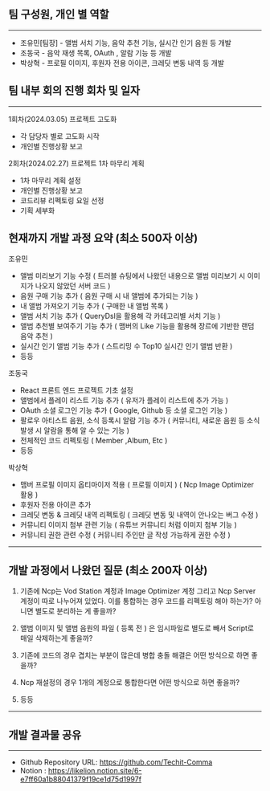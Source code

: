 ## 팀 구성원, 개인 별 역할

---
- 조유민[팀장] - 앨범 서치 기능, 음악 추천 기능, 실시간 인기 음원 등 개발
- 조동국 - 음악 재생 목록, OAuth , 알람 기능 등 개발
- 박상혁 - 프로필 이미지, 후원자 전용 아이콘, 크레딧 변동 내역 등 개발

## 팀 내부 회의 진행 회차 및 일자

---
1회차(2024.03.05) 프로젝트 고도화
   - 각 담당자 별로 고도화 시작
   - 개인별 진행상황 보고

2회차(2024.02.27) 프로젝트 1차 마무리 계획
   - 1차 마무리 계획 설정
   - 개인별 진행상황 보고
   - 코드리뷰 리펙토링 요일 선정
   - 기획 세부화

## 현재까지 개발 과정 요약 (최소 500자 이상)
조유민
 - 앨범 미리보기 기능 수정
   ( 트러블 슈팅에서 나왔던 내용으로 앨범 미리보기 시 이미지가 나오지 않았던 서버 코드 )
 - 음원 구매 기능 추가
   ( 음원 구매 시 내 앨범에 추가되는 기능 )
 - 내 앨범 가져오기 기능 추가
   ( 구매한 내 앨범 목록 )
 - 앨범 서치 기능 추가
   ( QueryDsl을 활용해 각 카테고리별 서치 기능 )
 - 앨범 추천별 보여주기 기능 추가
   ( 맴버의 Like 기능을 활용해 장르에 기반한 랜덤 음악 추천 )
 - 실시간 인기 앨범 기능 추가
   ( 스트리밍 수 Top10 실시간 인기 앨범 반환 )
 - 등등

조동국
 - React 프론트 엔드 프로젝트 기초 설정
 - 앨범에서 플레이 리스트 기능 추가
   ( 유저가 플레이 리스트에 추가 가능 )
 - OAuth 소셜 로그인 기능 추가
   ( Google, Github 등 소셜 로그인 기능 )
 - 팔로우 아티스트 음원, 소식 등록시 알람 기능 추가
   ( 커뮤니티, 새로운 음원 등 소식 발생 시 알람을 통해 알 수 있는 기능 )
 - 전체적인 코드 리펙토링
   ( Member ,Album, Etc )
 - 등등

박상혁
 - 맴버 프로필 이미지 옵티마이저 적용 ( 프로필 이미지 )
   ( Ncp Image Optimizer 활용 )
 - 후원자 전용 아이콘 추가
 - 크레딧 변동 & 크레딧 내역 리펙토링
   ( 크레딧 변동 및 내역이 안나오는 버그 수정 )
 - 커뮤니티 이미지 첨부 관련 기능
   ( 유튜브 커뮤니티 처럼 이미지 첨부 기능 )
 - 커뮤니티 권한 관련 수정
   ( 커뮤니티 주인만 글 작성 가능하게 권한 수정 )
---
## 개발 과정에서 나왔던 질문 (최소 200자 이상)
1. 기존에 Ncp는 Vod Station 계정과 Image Optimizer 계정 그리고 Ncp Server 계정이 따로 나누어져 있었다.
   이를 통합하는 경우 코드를 리펙토링 해야 하는가? 아니면 별도로 분리하는 게 좋을까?

2. 앨범 이미지 및 앨범 음원의 파일 ( 등록 전 ) 은 임시파일로 별도로 빼서 Script로 매일 삭제하는게 좋을까?

3. 기존에 코드의 경우 겹치는 부분이 많은데 병합 충돌 해결은 어떤 방식으로 하면 좋을까?

4. Ncp 재설정의 경우 1개의 계정으로 통합한다면 어떤 방식으로 하면 좋을까?

5. 등등
---
## 개발 결과물 공유

---

- Github Repository URL: https://github.com/Techit-Comma
- Notion : https://likelion.notion.site/6-e7ff60a1b88041379f19ce1d75d1997f
